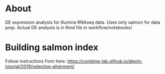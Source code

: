 # About
DE expression analysis for illumina RNAseq data. Uses only salmon for data prep.
Actual DE analysis is in Rmd file in workflow/notebooks/





# Building salmon index
Follow instructions from here: https://combine-lab.github.io/alevin-tutorial/2019/selective-alignment/

